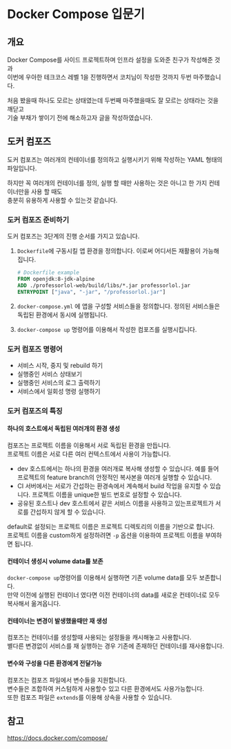 # Docker Compose 입문기

## 개요

Docker Compose를 사이드 프로젝트하며 인프라 설정을 도와준 친구가 작성해준 것과  
이번에 우아한 테크코스 레벨 1을 진행하면서 코치님이 작성한 것까지 두번 마주했습니다.

처음 봤을때 하나도 모르는 상태였는데 두번째 마주했을때도 잘 모르는 상태라는 것을 깨닫고  
기술 부채가 쌓이기 전에 해소하고자 글을 작성하였습니다.

## 도커 컴포즈

도커 컴포즈는 여러개의 컨테이너를 정의하고 실행시키기 위해 작성하는 YAML 형태의 파일입니다.

하지만 꼭 여러개의 컨테이너를 정의, 실행 할 때만 사용하는 것은 아니고 한 가지 컨테이너만을 사용 할 때도  
충분히 유용하게 사용할 수 있는것 같습니다.

### 도커 컴포즈 준비하기

도커 컴포즈는 3단계의 진행 순서를 가지고 있습니다.

1. `Dockerfile`에 구동시킬 앱 환경을 정의합니다. 이로써 어디서든 재활용이 가능해집니다.  

   ```dockerfile
   # Dockerfile example
   FROM openjdk:8-jdk-alpine
   ADD ./professorlol-web/build/libs/*.jar professorlol.jar
   ENTRYPOINT ["java", "-jar", "/professorlol.jar"]
   ```

2.  `docker-compose.yml` 에 앱을 구성할 서비스들을 정의합니다. 정의된 서비스들은 독립된 환경에서 동시에 실행됩니다.

3.  `docker-compose up` 명령어를 이용해서 작성한 컴포즈를 실행시킵니다.

### 도커 컴포즈 명령어

- 서비스 시작, 중지 및 rebuild 하기
- 실행중인 서비스 상태보기
- 실행중인 서비스의 로그 출력하기
- 서비스에서 일회성 명령 실행하기

### 도커 컴포즈의 특징

#### 하나의 호스트에서 독립된 여러개의 환경 생성

컴포즈는 프로젝트 이름을 이용해서 서로 독립된 환경을 만듭니다.  
프로젝트 이름은 서로 다른 여러 컨텍스트에서 사용이 가능합니다.

- dev 호스트에서는 하나의 환경을 여러개로 복사해 생성할 수 있습니다. 예를 들어 프로젝트의 feature branch의 안정적인 복사본을 여러개 실행할 수 있습니다.
- CI 서버에서는 서로가 간섭하는 환경속에서 계속해서 build 작업을 유지할 수 있습니다. 프로젝트 이름을 unique한 빌드 번호로 설정할 수 있습니다.
- 공유된 호스트나 dev 호스트에서 같은 서비스 이름을 사용하고 있는프로젝트가 서로를 간섭하지 않게 할 수 있습니다.

default로 설정되는 프로젝트 이름은 프로젝트 디렉토리의 이름을 기반으로 합니다.  
프로젝트 이름을 custom하게 설정하려면 `-p` 옵션을 이용하여 프로젝트 이름을 부여하면 됩니다.

#### 컨테이너 생성시 volume data를 보존

 `docker-compose up`명령어를 이용해서 실행하면 기존 volume data를 모두 보존합니다.  
만약 이전에 실행된 컨테이너 였다면 이전 컨테이너의 data를 새로운 컨테이너로 모두 복사해서 옮겨옵니다.  

#### 컨테이너는 변경이 발생했을때만 재 생성

컴포즈는 컨테이너를 생성할때 사용되는 설정들을 캐시해놓고 사용합니다.  
별다른 변경없이 서비스를 재 실행하는 경우 기존에 존재하던 컨테이너를 재사용합니다.  

#### 변수와 구성을 다른 환경에게 전달가능

컴포즈는 컴포즈 파일에서 변수들을 지원합니다.  
변수들은 조합하여 커스텀하게 사용할수 있고 다른 환경에서도 사용가능합니다.  
또한 컴포즈 파일은 `extends`를 이용해 상속을 사용할 수 있습니다. 

## 참고

https://docs.docker.com/compose/